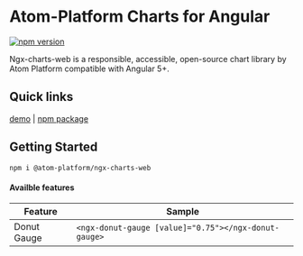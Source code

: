 # Atom-Platform Charts for Angular

[![npm version](https://badge.fury.io/js/%40atom-platform%2Fngx-charts-web.svg)](https://www.npmjs.com/package/@atom-platform/ngx-charts-web)

Ngx-charts-web is a responsible, accessible, open-source chart library by Atom Platform compatible with Angular 5+.

## Quick links

[demo](https://ngx-charts-web-demo.stackblitz.io/) | [npm package](https://www.npmjs.com/package/@atom-platform/ngx-charts-web)

## Getting Started

```npm i @atom-platform/ngx-charts-web```

#### Availble features


Feature| Sample
-|-
Donut Gauge| `<ngx-donut-gauge [value]="0.75"></ngx-donut-gauge>`
